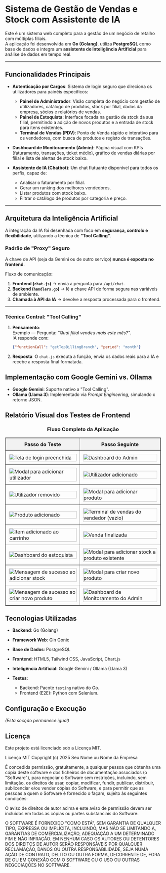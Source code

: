 # Sistema de Gestão de Vendas e Stock com Assistente de IA

Este é um sistema web completo para a gestão de um negócio de retalho com múltiplas filiais.  
A aplicação foi desenvolvida em **Go (Golang)**, utiliza **PostgreSQL** como base de dados e integra um **assistente de Inteligência Artificial** para análise de dados em tempo real.

---

## Funcionalidades Principais

- **Autenticação por Cargos**: Sistema de login seguro que direciona os utilizadores para painéis específicos:
  - **Painel de Administrador**: Visão completa do negócio com gestão de utilizadores, catálogo de produtos, stock por filial, dados da empresa, sócios e relatórios de vendas.
  - **Painel de Estoquista**: Interface focada na gestão de stock da sua filial, permitindo a adição de novos produtos e a entrada de stock para itens existentes.
  - **Terminal de Vendas (PDV)**: Ponto de Venda rápido e interativo para os vendedores, com busca de produtos e registo de transações.

- **Dashboard de Monitoramento (Admin)**: Página visual com KPIs (faturamento, transações, ticket médio), gráfico de vendas diárias por filial e lista de alertas de stock baixo.

- **Assistente de IA (Chatbot)**: Um chat flutuante disponível para todos os perfis, capaz de:
  - Analisar o faturamento por filial.
  - Gerar um ranking dos melhores vendedores.
  - Listar produtos com stock baixo.
  - Filtrar o catálogo de produtos por categoria e preço.

---

## Arquitetura da Inteligência Artificial

A integração da IA foi desenhada com foco em **segurança, controlo e flexibilidade**, utilizando a técnica de **"Tool Calling"**.

### Padrão de "Proxy" Seguro

A chave de API (seja da Gemini ou de outro serviço) **nunca é exposta no frontend**.

Fluxo de comunicação:
1. **Frontend (`chat.js`)** → envia a pergunta para `/api/chat`.
2. **Backend (`handlers.go`)** → lê a chave API de forma segura nas variáveis de ambiente.
3. **Chamada à API da IA** → devolve a resposta processada para o frontend.

---

### Técnica Central: "Tool Calling"

1. **Pensamento**:  
   Exemplo — Pergunta: *"Qual filial vendeu mais este mês?"*.  
   IA responde com:  
   ```json
   {"functionCall": "getTopBillingBranch", "period": "month"}

2. **Resposta**:
   O `chat.js` executa a função, envia os dados reais para a IA e recebe a resposta final formatada.


## Implementação com Google Gemini vs. Ollama

* **Google Gemini**: Suporte nativo a "Tool Calling".
* **Ollama (Llama 3)**: Implementado via *Prompt Engineering*, simulando o retorno JSON.


## Relatório Visual dos Testes de Frontend

<h3 align="center">Fluxo Completo da Aplicação</h3>
<table width="100%" border="1" style="border-collapse: collapse; margin: auto;">
<thead>
<tr style="background-color: #f2f2f2;">
<th style="padding: 10px; text-align: center;">Passo do Teste</th>
<th style="padding: 10px; text-align: center;">Passo Seguinte</th>
</tr>
</thead>
<tbody>
<tr>
<td style="padding: 10px;"><img src="photos/20250811-014901_00_tela_login_preenchida.png" alt="Tela de login preenchida" width="100%"></td>
<td style="padding: 10px;"><img src="photos/20250811-014901_01_admin_dashboard.png" alt="Dashboard do Admin" width="100%"></td>
</tr>
<tr>
<td style="padding: 10px;"><img src="photos/20250811-014902_02_admin_modal_adicionar_user.png" alt="Modal para adicionar utilizador" width="100%"></td>
<td style="padding: 10px;"><img src="photos/20250811-014903_03_admin_user_adicionado.png" alt="Utilizador adicionado" width="100%"></td>
</tr>
<tr>
<td style="padding: 10px;"><img src="photos/20250811-014904_04_admin_user_removido.png" alt="Utilizador removido" width="100%"></td>
<td style="padding: 10px;"><img src="photos/20250811-014904_05_admin_modal_adicionar_produto.png" alt="Modal para adicionar produto" width="100%"></td>
</tr>
<tr>
<td style="padding: 10px;"><img src="photos/20250811-014905_06_admin_produto_adicionado.png" alt="Produto adicionado" width="100%"></td>
<td style="padding: 10px;"><img src="photos/20250811-014906_09_vendedor_terminal_vazio.png" alt="Terminal de vendas do vendedor (vazio)" width="100%"></td>
</tr>
<tr>
<td style="padding: 10px;"><img src="photos/20250811-014908_10_vendedor_item_no_carrinho.png" alt="Item adicionado ao carrinho" width="100%"></td>
<td style="padding: 10px;"><img src="photos/20250811-014909_11_vendedor_venda_finalizada.png" alt="Venda finalizada" width="100%"></td>
</tr>
<tr>
<td style="padding: 10px;"><img src="photos/20250811-014910_12_estoquista_dashboard.png" alt="Dashboard do estoquista" width="100%"></td>
<td style="padding: 10px;"><img src="photos/20250811-014910_13_estoquista_modal_adicionar_existente.png" alt="Modal para adicionar stock a produto existente" width="100%"></td>
</tr>
<tr>
<td style="padding: 10px;"><img src="photos/20250811-014911_14_estoquista_stock_adicionado_sucesso.png" alt="Mensagem de sucesso ao adicionar stock" width="100%"></td>
<td style="padding: 10px;"><img src="photos/20250811-014912_15_estoquista_modal_criar_novo.png" alt="Modal para criar novo produto" width="100%"></td>
</tr>
<tr>
<td style="padding: 10px;"><img src="photos/20250811-014912_16_estoquista_novo_produto_criado_sucesso.png" alt="Mensagem de sucesso ao criar novo produto" width="100%"></td>
<td style="padding: 10px;"><img src="photos/20250811-014913_17_admin_dashboard_monitoramento.png" alt="Dashboard de Monitoramento do Admin" width="100%"></td>
</tr>
</tbody>
</table>


## Tecnologias Utilizadas

* **Backend**: Go (Golang)
* **Framework Web**: Gin Gonic
* **Base de Dados**: PostgreSQL
* **Frontend**: HTML5, Tailwind CSS, JavaScript, Chart.js
* **Inteligência Artificial**: Google Gemini / Ollama (Llama 3)
* **Testes**:

  * Backend: Pacote `testing` nativo do Go.
  * Frontend (E2E): Python com Selenium.


## Configuração e Execução

*(Esta secção permanece igual)*


## Licença

Este projeto está licenciado sob a Licença MIT.

Licença MIT
Copyright (c) 2025 Seu Nome ou Nome da Empresa

É concedida permissão, gratuitamente, a qualquer pessoa que obtenha uma cópia deste software e dos ficheiros de documentação associados (o "Software"), para negociar o Software sem restrições, incluindo, sem limitação, os direitos de usar, copiar, modificar, fundir, publicar, distribuir, sublicenciar e/ou vender cópias do Software, e para permitir que as pessoas a quem o Software é fornecido o façam, sujeito às seguintes condições:

O aviso de direitos de autor acima e este aviso de permissão devem ser incluídos em todas as cópias ou partes substanciais do Software.

O SOFTWARE É FORNECIDO "COMO ESTÁ", SEM GARANTIA DE QUALQUER TIPO, EXPRESSA OU IMPLÍCITA, INCLUINDO, MAS NÃO SE LIMITANDO A, GARANTIAS DE COMERCIALIZAÇÃO, ADEQUAÇÃO A UM DETERMINADO FIM E NÃO INFRAÇÃO. EM NENHUM CASO OS AUTORES OU DETENTORES DOS DIREITOS DE AUTOR SERÃO RESPONSÁVEIS POR QUALQUER RECLAMAÇÃO, DANOS OU OUTRA RESPONSABILIDADE, SEJA NUMA AÇÃO DE CONTRATO, DELITO OU OUTRA FORMA, DECORRENTE DE, FORA DE OU EM CONEXÃO COM O SOFTWARE OU O USO OU OUTRAS NEGOCIAÇÕES NO SOFTWARE.

